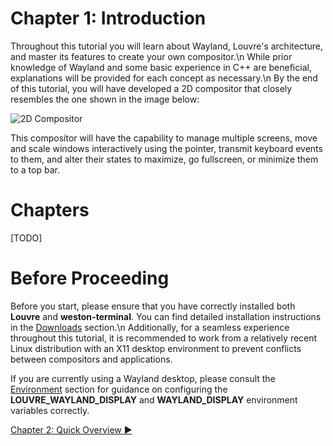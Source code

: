 # Chapter 1: Introduction

Throughout this tutorial you will learn about Wayland, Louvre's architecture, and master its features to create your own compositor.\n
While prior knowledge of Wayland and some basic experience in C++ are beneficial, explanations will be provided for each concept as necessary.\n
By the end of this tutorial, you will have developed a 2D compositor that closely resembles the one shown in the image below:

![2D Compositor](https://lh3.googleusercontent.com/N4-3a8oHenubTsj6HSDzTQfqv_rnwAD2KBolsHru1EQdX-koRbYzAcLtUm2WTESM5V0QSaVeGAOvZso08Te5sObAtCFMj393IdUA4RyUvkvrZthHL6V8zCVkIbif6n3mSmxtbjIuAg=w2400)

This compositor will have the capability to manage multiple screens, move and scale windows interactively using the pointer, transmit keyboard events to them, and alter their states to maximize, go fullscreen, or minimize them to a top bar.

# Chapters

[TODO]

# Before Proceeding

Before you start, please ensure that you have correctly installed both **Louvre** and **weston-terminal**. You can find detailed installation instructions in the [Downloads](md_md__downloads.html) section.\n
Additionally, for a seamless experience throughout this tutorial, it is recommended to work from a relatively recent Linux distribution with an X11 desktop environment to prevent conflicts between compositors and applications.

If you are currently using a Wayland desktop, please consult the [Environment](md_md__environment.html) section for guidance on configuring the **LOUVRE_WAYLAND_DISPLAY** and **WAYLAND_DISPLAY** environment variables correctly.

<a href="md_md_tutorial_02.html"> Chapter 2: Quick Overview ▶</a>